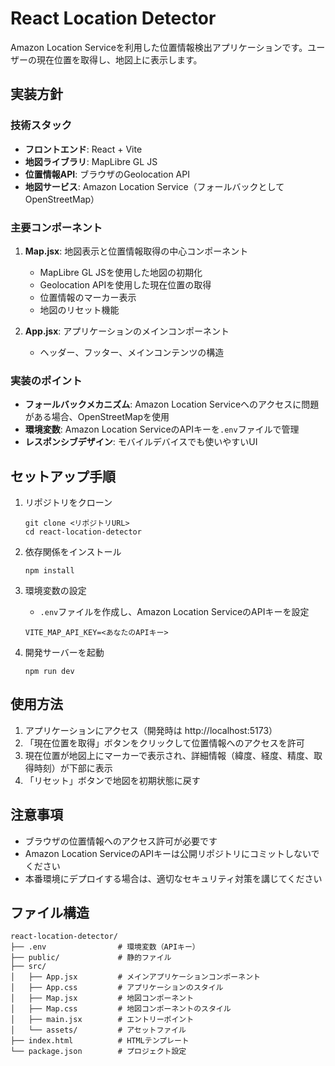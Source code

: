 # React Location Detector

Amazon Location Serviceを利用した位置情報検出アプリケーションです。ユーザーの現在位置を取得し、地図上に表示します。

## 実装方針

### 技術スタック

- **フロントエンド**: React + Vite
- **地図ライブラリ**: MapLibre GL JS
- **位置情報API**: ブラウザのGeolocation API
- **地図サービス**: Amazon Location Service（フォールバックとしてOpenStreetMap）

### 主要コンポーネント

1. **Map.jsx**: 地図表示と位置情報取得の中心コンポーネント
   - MapLibre GL JSを使用した地図の初期化
   - Geolocation APIを使用した現在位置の取得
   - 位置情報のマーカー表示
   - 地図のリセット機能

2. **App.jsx**: アプリケーションのメインコンポーネント
   - ヘッダー、フッター、メインコンテンツの構造

### 実装のポイント

- **フォールバックメカニズム**: Amazon Location Serviceへのアクセスに問題がある場合、OpenStreetMapを使用
- **環境変数**: Amazon Location ServiceのAPIキーを`.env`ファイルで管理
- **レスポンシブデザイン**: モバイルデバイスでも使いやすいUI

## セットアップ手順

1. リポジトリをクローン
   ```
   git clone <リポジトリURL>
   cd react-location-detector
   ```

2. 依存関係をインストール
   ```
   npm install
   ```

3. 環境変数の設定
   - `.env`ファイルを作成し、Amazon Location ServiceのAPIキーを設定
   ```
   VITE_MAP_API_KEY=<あなたのAPIキー>
   ```

4. 開発サーバーを起動
   ```
   npm run dev
   ```

## 使用方法

1. アプリケーションにアクセス（開発時は http://localhost:5173）
2. 「現在位置を取得」ボタンをクリックして位置情報へのアクセスを許可
3. 現在位置が地図上にマーカーで表示され、詳細情報（緯度、経度、精度、取得時刻）が下部に表示
4. 「リセット」ボタンで地図を初期状態に戻す

## 注意事項

- ブラウザの位置情報へのアクセス許可が必要です
- Amazon Location ServiceのAPIキーは公開リポジトリにコミットしないでください
- 本番環境にデプロイする場合は、適切なセキュリティ対策を講じてください

## ファイル構造

```
react-location-detector/
├── .env                # 環境変数（APIキー）
├── public/             # 静的ファイル
├── src/
│   ├── App.jsx         # メインアプリケーションコンポーネント
│   ├── App.css         # アプリケーションのスタイル
│   ├── Map.jsx         # 地図コンポーネント
│   ├── Map.css         # 地図コンポーネントのスタイル
│   ├── main.jsx        # エントリーポイント
│   └── assets/         # アセットファイル
├── index.html          # HTMLテンプレート
└── package.json        # プロジェクト設定
```
